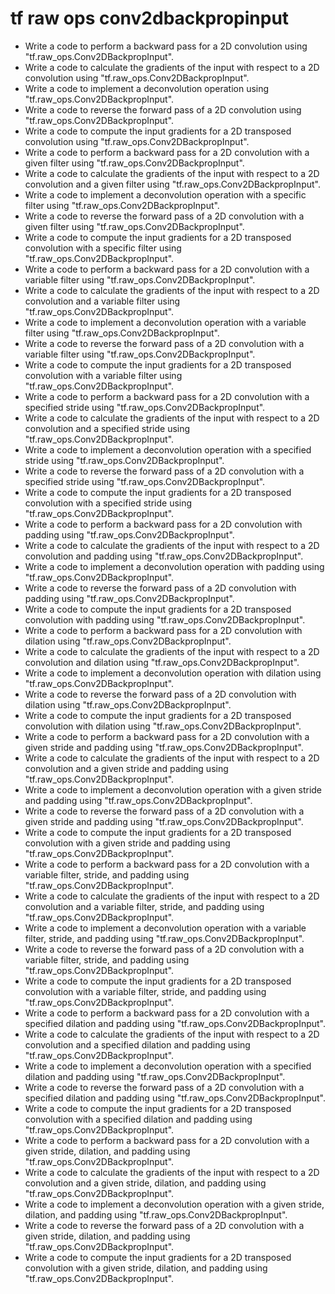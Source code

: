 # tf raw ops conv2dbackpropinput

- Write a code to perform a backward pass for a 2D convolution using "tf.raw_ops.Conv2DBackpropInput".
- Write a code to calculate the gradients of the input with respect to a 2D convolution using "tf.raw_ops.Conv2DBackpropInput".
- Write a code to implement a deconvolution operation using "tf.raw_ops.Conv2DBackpropInput".
- Write a code to reverse the forward pass of a 2D convolution using "tf.raw_ops.Conv2DBackpropInput".
- Write a code to compute the input gradients for a 2D transposed convolution using "tf.raw_ops.Conv2DBackpropInput".
- Write a code to perform a backward pass for a 2D convolution with a given filter using "tf.raw_ops.Conv2DBackpropInput".
- Write a code to calculate the gradients of the input with respect to a 2D convolution and a given filter using "tf.raw_ops.Conv2DBackpropInput".
- Write a code to implement a deconvolution operation with a specific filter using "tf.raw_ops.Conv2DBackpropInput".
- Write a code to reverse the forward pass of a 2D convolution with a given filter using "tf.raw_ops.Conv2DBackpropInput".
- Write a code to compute the input gradients for a 2D transposed convolution with a specific filter using "tf.raw_ops.Conv2DBackpropInput".
- Write a code to perform a backward pass for a 2D convolution with a variable filter using "tf.raw_ops.Conv2DBackpropInput".
- Write a code to calculate the gradients of the input with respect to a 2D convolution and a variable filter using "tf.raw_ops.Conv2DBackpropInput".
- Write a code to implement a deconvolution operation with a variable filter using "tf.raw_ops.Conv2DBackpropInput".
- Write a code to reverse the forward pass of a 2D convolution with a variable filter using "tf.raw_ops.Conv2DBackpropInput".
- Write a code to compute the input gradients for a 2D transposed convolution with a variable filter using "tf.raw_ops.Conv2DBackpropInput".
- Write a code to perform a backward pass for a 2D convolution with a specified stride using "tf.raw_ops.Conv2DBackpropInput".
- Write a code to calculate the gradients of the input with respect to a 2D convolution and a specified stride using "tf.raw_ops.Conv2DBackpropInput".
- Write a code to implement a deconvolution operation with a specified stride using "tf.raw_ops.Conv2DBackpropInput".
- Write a code to reverse the forward pass of a 2D convolution with a specified stride using "tf.raw_ops.Conv2DBackpropInput".
- Write a code to compute the input gradients for a 2D transposed convolution with a specified stride using "tf.raw_ops.Conv2DBackpropInput".
- Write a code to perform a backward pass for a 2D convolution with padding using "tf.raw_ops.Conv2DBackpropInput".
- Write a code to calculate the gradients of the input with respect to a 2D convolution and padding using "tf.raw_ops.Conv2DBackpropInput".
- Write a code to implement a deconvolution operation with padding using "tf.raw_ops.Conv2DBackpropInput".
- Write a code to reverse the forward pass of a 2D convolution with padding using "tf.raw_ops.Conv2DBackpropInput".
- Write a code to compute the input gradients for a 2D transposed convolution with padding using "tf.raw_ops.Conv2DBackpropInput".
- Write a code to perform a backward pass for a 2D convolution with dilation using "tf.raw_ops.Conv2DBackpropInput".
- Write a code to calculate the gradients of the input with respect to a 2D convolution and dilation using "tf.raw_ops.Conv2DBackpropInput".
- Write a code to implement a deconvolution operation with dilation using "tf.raw_ops.Conv2DBackpropInput".
- Write a code to reverse the forward pass of a 2D convolution with dilation using "tf.raw_ops.Conv2DBackpropInput".
- Write a code to compute the input gradients for a 2D transposed convolution with dilation using "tf.raw_ops.Conv2DBackpropInput".
- Write a code to perform a backward pass for a 2D convolution with a given stride and padding using "tf.raw_ops.Conv2DBackpropInput".
- Write a code to calculate the gradients of the input with respect to a 2D convolution and a given stride and padding using "tf.raw_ops.Conv2DBackpropInput".
- Write a code to implement a deconvolution operation with a given stride and padding using "tf.raw_ops.Conv2DBackpropInput".
- Write a code to reverse the forward pass of a 2D convolution with a given stride and padding using "tf.raw_ops.Conv2DBackpropInput".
- Write a code to compute the input gradients for a 2D transposed convolution with a given stride and padding using "tf.raw_ops.Conv2DBackpropInput".
- Write a code to perform a backward pass for a 2D convolution with a variable filter, stride, and padding using "tf.raw_ops.Conv2DBackpropInput".
- Write a code to calculate the gradients of the input with respect to a 2D convolution and a variable filter, stride, and padding using "tf.raw_ops.Conv2DBackpropInput".
- Write a code to implement a deconvolution operation with a variable filter, stride, and padding using "tf.raw_ops.Conv2DBackpropInput".
- Write a code to reverse the forward pass of a 2D convolution with a variable filter, stride, and padding using "tf.raw_ops.Conv2DBackpropInput".
- Write a code to compute the input gradients for a 2D transposed convolution with a variable filter, stride, and padding using "tf.raw_ops.Conv2DBackpropInput".
- Write a code to perform a backward pass for a 2D convolution with a specified dilation and padding using "tf.raw_ops.Conv2DBackpropInput".
- Write a code to calculate the gradients of the input with respect to a 2D convolution and a specified dilation and padding using "tf.raw_ops.Conv2DBackpropInput".
- Write a code to implement a deconvolution operation with a specified dilation and padding using "tf.raw_ops.Conv2DBackpropInput".
- Write a code to reverse the forward pass of a 2D convolution with a specified dilation and padding using "tf.raw_ops.Conv2DBackpropInput".
- Write a code to compute the input gradients for a 2D transposed convolution with a specified dilation and padding using "tf.raw_ops.Conv2DBackpropInput".
- Write a code to perform a backward pass for a 2D convolution with a given stride, dilation, and padding using "tf.raw_ops.Conv2DBackpropInput".
- Write a code to calculate the gradients of the input with respect to a 2D convolution and a given stride, dilation, and padding using "tf.raw_ops.Conv2DBackpropInput".
- Write a code to implement a deconvolution operation with a given stride, dilation, and padding using "tf.raw_ops.Conv2DBackpropInput".
- Write a code to reverse the forward pass of a 2D convolution with a given stride, dilation, and padding using "tf.raw_ops.Conv2DBackpropInput".
- Write a code to compute the input gradients for a 2D transposed convolution with a given stride, dilation, and padding using "tf.raw_ops.Conv2DBackpropInput".